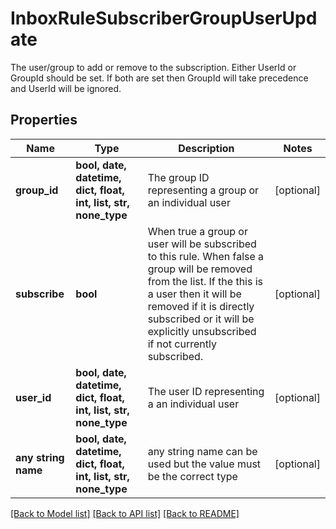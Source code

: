 # InboxRuleSubscriberGroupUserUpdate

The user/group to add or remove to the subscription.  Either UserId or GroupId should be set.  If both are set then GroupId will take precedence and UserId will be ignored.

## Properties
Name | Type | Description | Notes
------------ | ------------- | ------------- | -------------
**group_id** | **bool, date, datetime, dict, float, int, list, str, none_type** | The group ID representing a group or an individual user | [optional] 
**subscribe** | **bool** | When true a group or user will be subscribed to this rule.  When false a group will be removed from the list.  If the this is a user then it will be removed if it is directly subscribed or it will be explicitly unsubscribed if not currently subscribed. | [optional] 
**user_id** | **bool, date, datetime, dict, float, int, list, str, none_type** | The user ID representing a an individual user | [optional] 
**any string name** | **bool, date, datetime, dict, float, int, list, str, none_type** | any string name can be used but the value must be the correct type | [optional]

[[Back to Model list]](../README.md#documentation-for-models) [[Back to API list]](../README.md#documentation-for-api-endpoints) [[Back to README]](../README.md)


